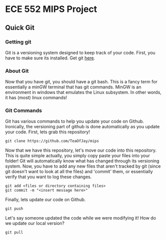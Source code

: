 # ECE 552 MIPS Project


## Quick Git
### Getting git
Git is a versioning system designed to keep track of your code. First, you have to make sure its installed. Get git [here](https://git-scm.com/).

### About Git
Now that you have git, you should have a git bash. This is a fancy term for essentially a minGW terminal that has git commands. MinGW is an environment in windows that emulates the Linux subsystem. In other words, it has (most) linux commands!

### Git Commands
Git has various commands to help you update your code on Github. Ironically, the versioning part of github is done automatically as you update your code.
First, lets grab this repository!
```
git clone https://github.com/TeaOfJay/mips
```
Now that we have this repository, let's move our code into this repository. This is quite simple actually, you simply copy paste your files into your folder! Git will automatically know what has changed through its versioning system. Now, you have to add any new files that aren't tracked by git (since git doesn't want to look at all the files) and 'commit' them, or essentially verify that you want to log these changes. 

```
git add <files or directory containing files>
git commit -m "<insert message here>"
```
Finally, lets update our code on Github. 
```
git push
```
Let's say someone updated the code while we were modifying it! How do we update our local version?
```
git pull
```

